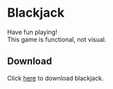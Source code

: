 # Blackjack
Have fun playing!
<br>
This game is functional, not visual. 

## Download
Click <a href="https://github.com/Bash-04/Mini-Projects/raw/main/Games/Blackjack/WindowsFormsAppWedstrijd/bin/Release/Blackjack.exe">here</a> to download blackjack.
